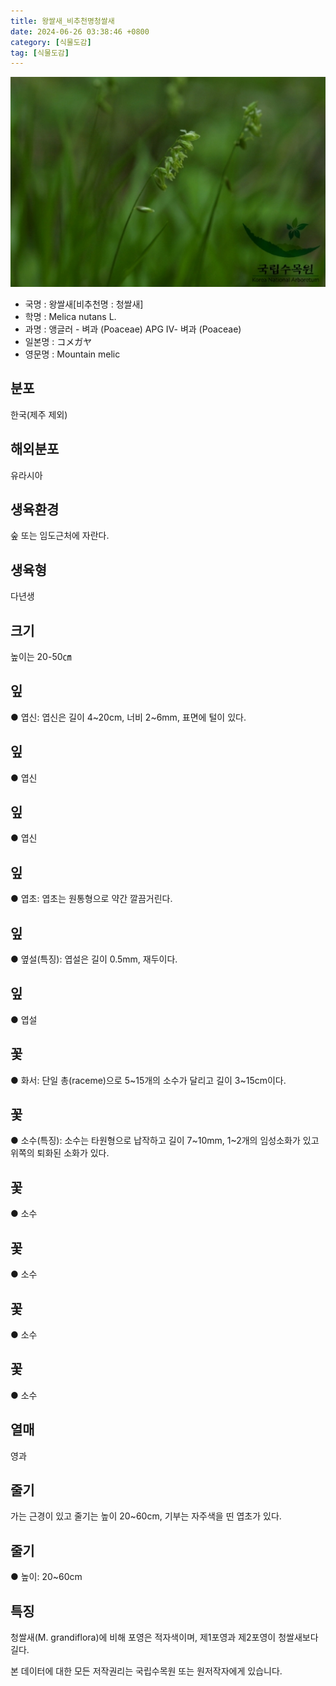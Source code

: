 ```yaml
---
title: 왕쌀새_비추천명청쌀새
date: 2024-06-26 03:38:46 +0800
category: [식물도감]
tag: [식물도감]
---
```




![왕쌀새[비추천명 : 청쌀새]](/assets/img/fileUpload/plants/basic/Gramineae/Melica/14561/1_th2.JPG)
- 국명 : 왕쌀새[비추천명 : 청쌀새]
- 학명 : Melica nutans L.
- 과명 : 앵글러 - 벼과 (Poaceae) APG Ⅳ- 벼과 (Poaceae)
- 일본명 : コメガヤ
- 영문명 : Mountain melic


## 분포
한국(제주 제외)
## 해외분포
유라시아
## 생육환경
숲 또는 임도근처에 자란다.
## 생육형
다년생
## 크기
높이는 20-50㎝
## 잎
● 엽신: 엽신은 길이 4~20cm, 너비 2~6mm, 표면에 털이 있다.
## 잎
● 엽신
## 잎
● 엽신
## 잎
● 엽초: 엽초는 원통형으로 약간 깔끔거린다.
## 잎
● 옆설(특징): 엽설은 길이 0.5mm, 재두이다.
## 잎
● 엽설
## 꽃
● 화서: 단일 총(raceme)으로 5~15개의 소수가 달리고 길이 3~15cm이다.
## 꽃
● 소수(특징): 소수는 타원형으로 납작하고 길이 7~10mm, 1~2개의 임성소화가 있고 위쪽의 퇴화된 소화가 있다.
## 꽃
● 소수
## 꽃
● 소수
## 꽃
● 소수
## 꽃
● 소수
## 열매
영과
## 줄기
가는 근경이 있고 줄기는 높이 20~60cm, 기부는 자주색을 띤 엽초가 있다.
## 줄기
● 높이: 20~60cm
## 특징
청쌀새(M. grandiflora)에 비해 포영은 적자색이며, 제1포영과 제2포영이 청쌀새보다 길다.






본 데이터에 대한 모든 저작권리는 국립수목원 또는 원저작자에게 있습니다.
